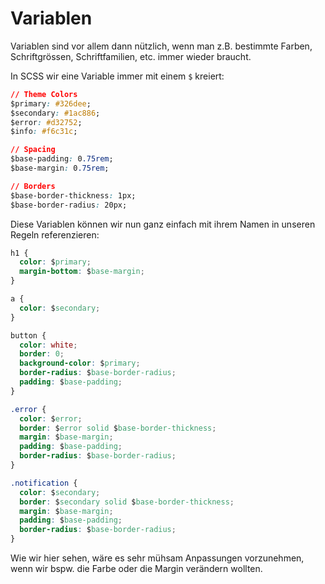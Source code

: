 # Variablen

Variablen sind vor allem dann nützlich, wenn man z.B. bestimmte Farben, Schriftgrössen, Schriftfamilien, etc. immer wieder braucht.

In SCSS wir eine Variable immer mit einem `$` kreiert:

```CSS
// Theme Colors
$primary: #326dee;
$secondary: #1ac886;
$error: #d32752;
$info: #f6c31c;

// Spacing
$base-padding: 0.75rem;
$base-margin: 0.75rem;

// Borders
$base-border-thickness: 1px;
$base-border-radius: 20px;
```

Diese Variablen können wir nun ganz einfach mit ihrem Namen in unseren Regeln referenzieren:

```CSS
h1 {
  color: $primary;
  margin-bottom: $base-margin;
}

a {
  color: $secondary;
}

button {
  color: white;
  border: 0;
  background-color: $primary;
  border-radius: $base-border-radius;
  padding: $base-padding;
}

.error {
  color: $error;
  border: $error solid $base-border-thickness;
  margin: $base-margin;
  padding: $base-padding;
  border-radius: $base-border-radius;
}

.notification {
  color: $secondary;
  border: $secondary solid $base-border-thickness;
  margin: $base-margin;
  padding: $base-padding;
  border-radius: $base-border-radius;
}
```

Wie wir hier sehen, wäre es sehr mühsam Anpassungen vorzunehmen, wenn wir bspw. die Farbe oder die Margin verändern wollten.
